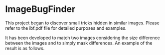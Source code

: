 # ImageBugFinder

This project began to discover small tricks hidden in similar images.
Please refer to the ibf.pdf file for detailed purposes and examples.

It has been developed to match two images considering the size difference between the images and to simply mask differences.
An example of the result is as follows.

